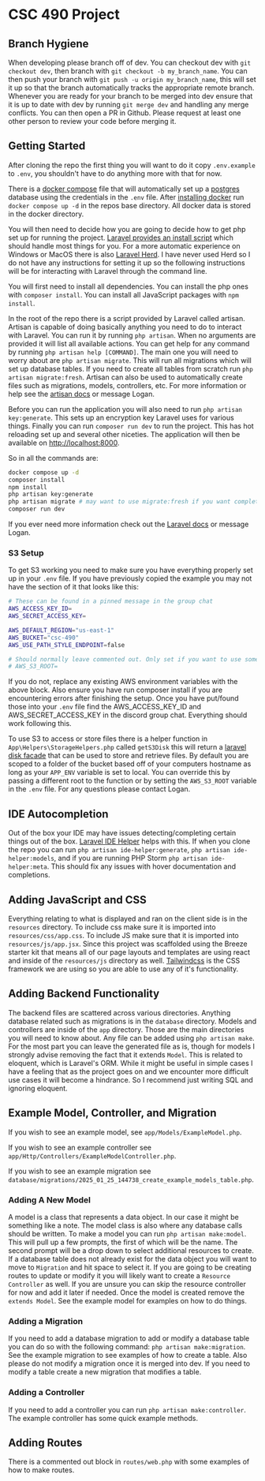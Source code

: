 # CSC 490 Project

## Branch Hygiene

When developing please branch off of dev. You can checkout dev with `git checkout dev`, then branch with `git checkout -b my_branch_name`. You can then push your branch with `git push -u origin my_branch_name`, this will set it up so that the branch automatically tracks the appropriate remote branch. Whenever you are ready for your branch to be merged into dev ensure that it is up to date with dev by running `git merge dev` and handling any merge conflicts. You can then open a PR in Github. Please request at least one other person to review your code before merging it.

## Getting Started

After cloning the repo the first thing you will want to do it copy `.env.example` to `.env`, you shouldn't have to do anything more with that for now.

There is a [docker compose](https://docs.docker.com/compose/) file that will automatically set up a [postgres](https://www.postgresql.org/) database using the credentials in the `.env` file. After [installing docker](https://docs.docker.com/get-started/) run `docker compose up -d` in the repos base directory. All docker data is stored in the docker directory.

You will then need to decide how you are going to decide how to get php set up for running the project. [Laravel provides an install script](https://laravel.com/docs/11.x#installing-php) which should handle most things for you. For a more automatic experience on Windows or MacOS there is also [Laravel Herd](https://herd.laravel.com/). I have never used Herd so I do not have any instructions for setting it up so the following instructions will be for interacting with Laravel through the command line.

You will first need to install all dependencies. You can install the php ones with `composer install`. You can install all JavaScript packages with `npm install`.

In the root of the repo there is a script provided by Laravel called artisan. Artisan is capable of doing basically anything you need to do to interact with Laravel. You can run it by running `php artisan`. When no arguments are provided it will list all available actions. You can get help for any command by running `php artisan help [COMMAND]`. The main one you will need to worry about are `php artisan migrate`. This will run all migrations which will set up database tables. If you need to create all tables from scratch run `php artisan migrate:fresh`. Artisan can also be used to automatically create files such as migrations, models, controllers, etc. For more information or help see the [artisan docs](https://laravel.com/docs/11.x/artisan#main-content) or message Logan.

Before you can run the application you will also need to run `php artisan key:generate`. This sets up an encryption key Laravel uses for various things. Finally you can run `composer run dev` to run the project. This has hot reloading set up and several other niceties. The application will then be available on [http://localhost:8000](http://localhost:8000).

So in all the commands are:

```bash
docker compose up -d
composer install
npm install
php artisan key:generate
php artisan migrate # may want to use migrate:fresh if you want completely fresh tables
composer run dev
```

If you ever need more information check out the [Laravel docs](https://laravel.com/docs/11.x) or message Logan.

### S3 Setup

To get S3 working you need to make sure you have everything properly set up in your `.env` file. If you have previously copied the example you may not have the section of it that looks like this:

```bash
# These can be found in a pinned message in the group chat
AWS_ACCESS_KEY_ID=
AWS_SECRET_ACCESS_KEY=

AWS_DEFAULT_REGION="us-east-1"
AWS_BUCKET="csc-490"
AWS_USE_PATH_STYLE_ENDPOINT=false

# Should normally leave commented out. Only set if you want to use someone elses file root for testing purposes or if you want a fresh set of files.
# AWS_S3_ROOT=
```

If you do not, replace any existing AWS environment variables with the above block. Also ensure you have run composer install if you are encountering errors after finishing the setup. Once you have put/found those into your `.env` file find the AWS_ACCESS_KEY_ID and AWS_SECRET_ACCESS_KEY in the discord group chat. Everything should work following this.

To use S3 to access or store files there is a helper function in `App\Helpers\StorageHelpers.php` called `getS3Disk` this will return a [laravel disk facade](https://laravel.com/docs/11.x/filesystem#obtaining-disk-instances) that can be used to store and retrieve files. By default you are scoped to a folder of the bucket based off of your computers hostname as long as your `APP_ENV` variable is set to local. You can override this by passing a different root to the function or by setting the `AWS_S3_ROOT` variable in the `.env` file. For any questions please contact Logan.

## IDE Autocompletion

Out of the box your IDE may have issues detecting/completing certain things out of the box. [Laravel IDE Helper](https://github.com/barryvdh/laravel-ide-helper) helps with this. If when you clone the repo you can run `php artisan ide-helper:generate`, `php artisan ide-helper:models`, and if you are running PHP Storm `php artisan ide-helper:meta`. This should fix any issues with hover documentation and completions.

## Adding JavaScript and CSS

Everything relating to what is displayed and ran on the client side is in the `resources` directory. To include css make sure it is imported into `resources/css/app.css`. To include JS make sure that it is imported into `resources/js/app.jsx`. Since this project was scaffolded using the Breeze starter kit that means all of our page layouts and templates are using react and inside of the `resources/js` directory as well. [Tailwindcss](https://tailwindcss.com/) is the CSS framework we are using so you are able to use any of it's functionality.

## Adding Backend Functionality

The backend files are scattered across various directories. Anything database related such as migrations is in the `database` directory. Models and controllers are inside of the `app` directory. Those are the main directories you will need to know about. Any file can be added using `php artisan make`. For the most part you can leave the generated file as is, though for models I strongly advise removing the fact that it extends `Model`. This is related to eloquent, which is Laravel's ORM. While it might be useful in simple cases I have a feeling that as the project goes on and we encounter more difficult use cases it will become a hindrance. So I recommend just writing SQL and ignoring eloquent.


## Example Model, Controller, and Migration

If you wish to see an example model, see `app/Models/ExampleModel.php`.

If you wish to see an example controller see `app/Http/Controllers/ExampleModelController.php`.

If you wish to see an example migration see `database/migrations/2025_01_25_144738_create_example_models_table.php`.

### Adding A New Model

A model is a class that represents a data object. In our case it might be something like a note. The model class is also where any database calls should be written. To make a model you can run `php artisan make:model`. This will pull up a few prompts, the first of which will be the name. The second prompt will be a drop down to select additional resources to create. If a database table does not already exist for the data object you will want to move to `Migration` and hit space to select it. If you are going to be creating routes to update or modify it you will likely want to create a `Resource Controller` as well. If you are unsure you can skip the resource controller for now and add it later if needed. Once the model is created remove the `extends Model`. See the example model for examples on how to do things.

### Adding a Migration

If you need to add a database migration to add or modify a database table you can do so with the following command: `php artisan make:migration`. See the example migration to see examples of how to create a table. Also please do not modify a migration once it is merged into dev. If you need to modify a table create a new migration that modifies a table.

### Adding a Controller

If you need to add a controller you can run `php artisan make:controller`. The example controller has some quick example methods.

## Adding Routes

There is a commented out block in `routes/web.php` with some examples of how to make routes.

